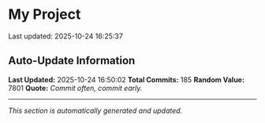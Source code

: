 # My Project


Last updated: 2025-10-24 16:25:37

























































































































































































## Auto-Update Information

**Last Updated:** 2025-10-24 16:50:02
**Total Commits:** 185
**Random Value:** 7801
**Quote:** _Commit often, commit early._

---
_This section is automatically generated and updated._
